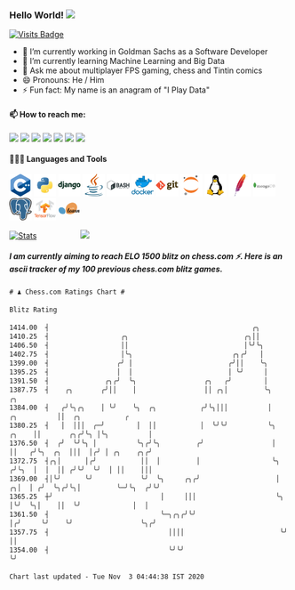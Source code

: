   ### Hello World!  <img src="https://github.com/sciencepal/sciencepal/blob/master/assets/Hi.gif" width="29px">
  [![Visits Badge](https://badges.pufler.dev/visits/sciencepal/sciencepal)](https://badges.pufler.dev/visits/sciencepal/sciencepal)
  
  - 🔭 I’m currently working in Goldman Sachs as a Software Developer
  - 🌱 I’m currently learning Machine Learning and Big Data
  - 💬 Ask me about multiplayer FPS gaming, chess and Tintin comics
  - 😄 Pronouns: He / Him
  - ⚡ Fun fact: My name is an anagram of "I Play Data"
  
  #### 📫 How to reach me:   
  [<img src="https://upload.wikimedia.org/wikipedia/commons/8/83/Steam_icon_logo.svg" width="3.5%"/>](https://steamcommunity.com/id/mongocds/)
  [<img src="https://github.com/sciencepal/sciencepal/blob/master/assets/discord-round.svg" width="3.5%"/>](https://discord.gg/MnUUbHe)
  [<img src="https://img.icons8.com/color/48/000000/twitter.png" width="3.5%"/>](https://twitter.com/sciencepal)
  [<img src="https://img.icons8.com/color/48/000000/linkedin.png" width="3.5%"/>](https://www.linkedin.com/in/adityapal1/)
  [<img src="https://img.icons8.com/fluent/48/000000/facebook-new.png" width="3.5%"/>](https://www.facebook.com/sciencepal/)
  [<img src="https://img.icons8.com/fluent/48/000000/instagram-new.png" width="3.5%"/>](https://www.instagram.com/aditya_sciencepal/)
  <a href="mailto:aditya.pal.science@gmail.com"> <img src="https://img.icons8.com/fluent/48/000000/gmail.png" width="3.5%"/> </a>
  
  #### 👨🏻‍💻 Languages and Tools <br />
  <code><img height="40" src="https://raw.githubusercontent.com/github/explore/80688e429a7d4ef2fca1e82350fe8e3517d3494d/topics/cpp/cpp.png"></code>
  <code><img height="40" src="https://raw.githubusercontent.com/github/explore/80688e429a7d4ef2fca1e82350fe8e3517d3494d/topics/python/python.png"></code>
  <code><img height="40" src="https://raw.githubusercontent.com/github/explore/80688e429a7d4ef2fca1e82350fe8e3517d3494d/topics/django/django.png"></code>
  <code><img height="40" src="https://raw.githubusercontent.com/github/explore/80688e429a7d4ef2fca1e82350fe8e3517d3494d/topics/java/java.png"></code>
  <code><img height="40" src="https://raw.githubusercontent.com/github/explore/80688e429a7d4ef2fca1e82350fe8e3517d3494d/topics/bash/bash.png"></code>
  <code><img height="40" src="https://raw.githubusercontent.com/github/explore/80688e429a7d4ef2fca1e82350fe8e3517d3494d/topics/docker/docker.png"></code>
  <code><img height="40" src="https://raw.githubusercontent.com/github/explore/80688e429a7d4ef2fca1e82350fe8e3517d3494d/topics/git/git.png"></code>
  <code><img height="40" src="https://raw.githubusercontent.com/github/explore/80688e429a7d4ef2fca1e82350fe8e3517d3494d/topics/jupyter-notebook/jupyter-notebook.png"></code>
  <code><img height="40" src="https://raw.githubusercontent.com/github/explore/80688e429a7d4ef2fca1e82350fe8e3517d3494d/topics/linux/linux.png"></code>
  <code><img height="40" src="https://raw.githubusercontent.com/github/explore/80688e429a7d4ef2fca1e82350fe8e3517d3494d/topics/maven/maven.png"></code>
  <code><img height="40" src="https://raw.githubusercontent.com/github/explore/80688e429a7d4ef2fca1e82350fe8e3517d3494d/topics/mongodb/mongodb.png"></code>
  <code><img height="40" src="https://raw.githubusercontent.com/github/explore/80688e429a7d4ef2fca1e82350fe8e3517d3494d/topics/postgresql/postgresql.png"></code>
  <code><img height="40" src="https://raw.githubusercontent.com/github/explore/80688e429a7d4ef2fca1e82350fe8e3517d3494d/topics/tensorflow/tensorflow.png"></code>
  <code><img height="40" src="https://raw.githubusercontent.com/github/explore/80688e429a7d4ef2fca1e82350fe8e3517d3494d/topics/scikit-learn/scikit-learn.png"></code>
  
  [![Stats](https://github-readme-stats.vercel.app/api?username=sciencepal&show_icons=true&theme=radical)](https://github-readme-stats.vercel.app/api?username=sciencepal&show_icons=true&theme=radical)&nbsp; &nbsp; &nbsp; &nbsp; &nbsp; &nbsp; &nbsp; &nbsp; &nbsp; &nbsp; <img src="https://github.com/sciencepal/sciencepal/blob/master/assets/saved.gif" width="195">
  
  ##### I am currently aiming to reach ELO 1500 blitz on chess.com ⚡. Here is an ascii tracker of my 100 previous chess.com blitz games.

  ```
  # ♟︎ Chess.com Ratings Chart #
  
  Blitz Rating

 1414.00  ┤                                                   ╭╮
 1410.25  ┤                  ╭╮                             ╭╮││
 1406.50  ┤                  ││                             │╰╯╰╮
 1402.75  ┤                  │╰╮                         ╭╮╭╯   │
 1399.00  ┤                 ╭╯ │                        ╭╯││    ╰╮
 1395.25  ┤                 │  │                        │ ╰╯     │
 1391.50  ┤              ╭╮╭╯  ╰╮                 ╭╮   ╭╯        │
 1387.75  ┤    ╭╮       ╭╯││    │                 ││ ╭╮│         ╰╮                         ╭╮
 1384.00  ┤   ╭╯╰╮╭╮    │ ╰╯    ╰╮  ╭╮           ╭╯╰╮│││          │             ╭╮          ││  ╭╮           ╭
 1380.25  ┤   │  │││  ╭─╯        │  ││           │  ╰╯╰╯          ╰╮      ╭╮    ││       ╭╮╭╯╰╮ │╰╮          │
 1376.50  ┤  ╭╯  ╰╯╰╮ │          ╰╮╭╯╰╮         ╭╯                 │      ││   ╭╯╰╮  ╭╮  │││  │╭╯ │ ╭╮    ╭╮╭╯
 1372.75  ┤╭╮│      │╭╯           ││  │         │                  ╰╮    ╭╯╰╮  │  │  ││ ╭╯╰╯  ╰╯  │ ││    │││
 1369.00  ┤│╰╯      ╰╯            ╰╯  ╰╮     ╭╮╭╯                   │  ╭╮│  │ ╭╯  ╰╮╭╯╰╮│         ╰─╯╰╮  ╭╯╰╯
 1365.25  ┼╯                           │     │││                    ╰╮ │╰╯  ╰╮│    ││  ╰╯             │  │
 1361.50  ┤                            ╰─╮╭╮╭╯╰╯                     │╭╯     ╰╯    ╰╯                 ╰╮╭╯
 1357.75  ┤                              ││││                        ╰╯                                ││
 1354.00  ┤                              ╰╯╰╯                                                          ╰╯

Chart last updated - Tue Nov  3 04:44:38 IST 2020  
  ```
  
